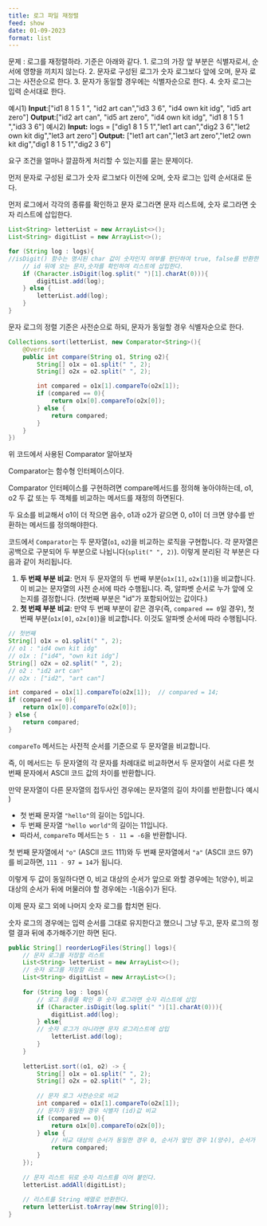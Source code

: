 ```yaml
---
title: 로그 파일 재정렬
feed: show
date: 01-09-2023
format: list
---
```

문제 : 로그를 재정렬하라. 기준은 아래와 같다.
	1. 로그의 가장 앞 부분은 식별자로서, 순서에 영향을 끼치지 않는다.
	2. 문자로 구성된 로그가 숫자 로그보다 앞에 오며, 문자 로그는 사전순으로 한다.
	3. 문자가 동일할 경우에는 식별자순으로 한다.
	4. 숫자 로그는 입력 순서대로 한다.

예시1)
**Input**:["id1 8 1 5 1 ", "id2 art can","id3 3 6", "id4 own kit idg", "id5 art zero"]
**Output**:["id2 art can", "id5 art zero", "id4 own kit idg", "id1 8 1 5 1 ","id3 3 6"]
예시2)
**Input:** logs = ["dig1 8 1 5 1","let1 art can","dig2 3 6","let2 own kit dig","let3 art zero"]
**Output:** ["let1 art can","let3 art zero","let2 own kit dig","dig1 8 1 5 1","dig2 3 6"]

요구 조건을 얼마나 깔끔하게 처리할 수 있는지를 묻는 문제이다.

먼저 문자로 구성된 로그가 숫자 로그보다 이전에 오며, 숫자 로그는 입력 순서대로 둔다.

먼저 로그에서 각각의 종류를 확인하고 문자 로그라면 문자 리스트에, 숫자 로그라면 숫자 리스트에 삽입한다.

``` java 
List<String> letterList = new ArrayList<>();
List<String> digitList = new ArrayList<>();

for (String log : logs){
//isDigit() 함수는 명시된 char 값이 숫자인지 여부를 판단하여 true, false를 반환한다.
	// id 뒤에 오는 문자,숫자를 확인하여 리스트에 삽입한다.
	if (Character.isDigit(log.split(" ")[1].charAt(0))){
		digitList.add(log);
	} else {
		letterList.add(log);
	}
}
```

문자 로그의 정렬 기준은 사전순으로 하되, 문자가 동일할 경우 식별자순으로 한다.
```java
Collections.sort(letterList, new Comparator<String>(){
	@Override
	public int compare(String o1, String o2){
		String[] o1x = o1.split(" ", 2);
		String[] o2x = o2.split(" ", 2);

		int compared = o1x[1].compareTo(o2x[1]);
		if (compared == 0){
			return o1x[0].compareTo(o2x[0]);
		} else {
			return compared;
		}
	}
})
```

위 코드에서 사용된 Comparator 알아보자

Comparator는 함수형 인터페이스이다.  

Comparator 인터페이스를 구현하려면 compare메서드를 정의해 놓아야하는데, o1, o2 두 값 또는 두 객체를 비교하는 메서드를 재정의 하면된다.

두 요소를 비교해서 o1이 더 작으면 음수, o1과 o2가 같으면 0, o1이 더 크면 양수를 반환하는 메서드를 정의해야한다.

코드에서 `Comparator`는 두 문자열(`o1`, `o2`)을 비교하는 로직을 구현합니다. 각 문자열은 공백으로 구분되어 두 부분으로 나뉩니다(`split(" ", 2)`). 이렇게 분리된 각 부분은 다음과 같이 처리됩니다.
1. **두 번째 부분 비교**: 먼저 두 문자열의 두 번째 부분(`o1x[1]`, `o2x[1]`)을 비교합니다. 이 비교는 문자열의 사전 순서에 따라 수행됩니다. 즉, 알파벳 순서로 누가 앞에 오는지를 결정합니다. (첫번째 부분은 "id"가 포함되어있는 값이다.)
2. **첫 번째 부분 비교**: 만약 두 번째 부분이 같은 경우(즉, `compared == 0`일 경우), 첫 번째 부분(`o1x[0]`, `o2x[0]`)을 비교합니다. 이것도 알파벳 순서에 따라 수행됩니다.

``` java
// 첫번째
String[] o1x = o1.split(" ", 2);  
// o1 : "id4 own kit idg"
// o1x : ["id4", "own kit idg"]
String[] o2x = o2.split(" ", 2);
// o2 : "id2 art can"
// o2x : ["id2", "art can"]

int compared = o1x[1].compareTo(o2x[1]);  // compared = 14;
if (compared == 0){  
    return o1x[0].compareTo(o2x[0]);  
} else {  
    return compared;  
}
```

`compareTo` 메서드는 사전적 순서를 기준으로 두 문자열을 비교합니다.

즉, 이 메서드는 두 문자열의 각 문자를 차례대로 비교하면서 두 문자열이 서로 다른 첫 번째 문자에서 ASCII 코드 값의 차이를 반환합니다.

만약 문자열이 다른 문자열의 접두사인 경우에는 문자열의 길이 차이를 반환합니다 
예시 ) 
- 첫 번째 문자열 `"hello"`의 길이는 5입니다.
- 두 번째 문자열 `"hello world"`의 길이는 11입니다.
- 따라서, `compareTo` 메서드는 `5 - 11 = -6`을 반환합니다.

첫 번째 문자열에서 `"o"` (ASCII 코드 111)와 두 번째 문자열에서 `"a"` (ASCII 코드 97)를 비교하면, `111 - 97 = 14`가 됩니다.

이렇게 두 값이 동일하다면 0, 비교 대상의 순서가 앞으로 와할 경우에는 1(양수), 비교 대상의 순서가 뒤에 머물러야 할 경우에는 -1(음수)가 된다.

이제 문자 로그 외에 나머지 숫자 로그를 합치면 된다.

숫자 로그의 경우에는 입력 순서를 그대로 유지한다고 했으니 그냥 두고, 문자 로그의 정렬 결과 뒤에 추가해주기만 하면 된다.

```java
public String[] reorderLogFiles(String[] logs){
	// 문자 로그를 저장할 리스트
	List<String> letterList = new ArrayList<>();
	// 숫자 로그를 저장할 리스트
	List<String> digitList = new ArrayList<>();
	
	for (String log : logs){
		// 로그 종류를 확인 후 숫자 로그라면 숫자 리스트에 삽입
		if (Character.isDigit(log.split(" ")[1].charAt(0))){
			digitList.add(log);
		} else{
		// 숫자 로그가 아니라면 문자 로그리스트에 삽입
			letterList.add(log);
		}
	}
	
	letterList.sort((o1, o2) -> {
		String[] o1x = o1.split(" ", 2);
		String[] o2x = o2.split(" ", 2);
		
		// 문자 로그 사전순으로 비교
		int compared = o1x[1].compareTo(o2x[1]);
		// 문자가 동일한 경우 식별자 (id)값 비교
		if (compared == 0){
			return o1x[0].compareTo(o2x[0]);
		} else {
			// 비교 대상의 순서가 동일한 경우 0, 순서가 앞인 경우 1(양수), 순서가 뒤인 경우 -1(음수)이 된다.
			return compared;
		}
	});
	
	// 문자 리스트 뒤로 숫자 리스트를 이어 붙인다.
	letterList.addAll(digitList);
	
	// 리스트를 String 배열로 반환한다.
	return letterList.toArray(new String[0]);
}
```